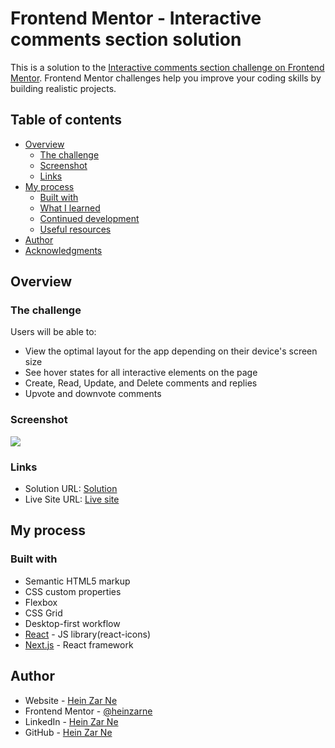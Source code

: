 # Frontend Mentor - Interactive comments section solution

This is a solution to the [Interactive comments section challenge on Frontend Mentor](https://www.frontendmentor.io/challenges/interactive-comments-section-iG1RugEG9). Frontend Mentor challenges help you improve your coding skills by building realistic projects.

## Table of contents

- [Overview](#overview)
  - [The challenge](#the-challenge)
  - [Screenshot](#screenshot)
  - [Links](#links)
- [My process](#my-process)
  - [Built with](#built-with)
  - [What I learned](#what-i-learned)
  - [Continued development](#continued-development)
  - [Useful resources](#useful-resources)
- [Author](#author)
- [Acknowledgments](#acknowledgments)

## Overview

### The challenge

Users will be able to:

- View the optimal layout for the app depending on their device's screen size
- See hover states for all interactive elements on the page
- Create, Read, Update, and Delete comments and replies
- Upvote and downvote comments

### Screenshot

![](./images/overview.png)

### Links

- Solution URL: [Solution](https://www.frontendmentor.io/solutions/interactive-comment-section-ryJ3_9fNc)
- Live Site URL: [Live site](https://comment-section-delta.vercel.app)

## My process

### Built with

- Semantic HTML5 markup
- CSS custom properties
- Flexbox
- CSS Grid
- Desktop-first workflow
- [React](https://reactjs.org/) - JS library(react-icons)
- [Next.js](https://nextjs.org/) - React framework

## Author

- Website - [Hein Zar Ne](https://heinzarne.netlify.app)
- Frontend Mentor - [@heinzarne](https://www.frontendmentor.io/profile/HeinZarNe)
- LinkedIn - [Hein Zar Ne](https://www.linkedin.com/in/hein-zar-ne-783a01229/)
- GitHub - [Hein Zar Ne](https://github.com/HeinZarNe)
